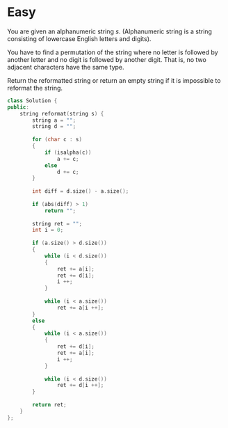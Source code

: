 # Easy

You are given an alphanumeric string $s$. (Alphanumeric string is a string consisting of lowercase English letters and digits).

You have to find a permutation of the string where no letter is followed by another letter and no digit is followed by another digit. That is, no two adjacent characters have the same type.

Return the reformatted string or return an empty string if it is impossible to reformat the string.

```cpp
class Solution {
public:
    string reformat(string s) {
        string a = "";
        string d = "";
        
        for (char c : s)
        {
            if (isalpha(c))
                a += c;
            else
                d += c;
        }
        
        int diff = d.size() - a.size();
        
        if (abs(diff) > 1)
            return "";
        
        string ret = "";
        int i = 0;
        
        if (a.size() > d.size())
        {
            while (i < d.size())
            {
                ret += a[i];
                ret += d[i];
                i ++;
            }
            
            while (i < a.size())
                ret += a[i ++];
        }
        else
        {
            while (i < a.size())
            {
                ret += d[i];
                ret += a[i];
                i ++;
            }
            
            while (i < d.size())
                ret += d[i ++];
        }
        
        return ret;
    }
};
```
